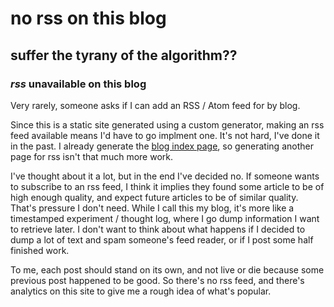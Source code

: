 # no rss on this blog

## suffer the tyrany of the algorithm??

### _rss_ unavailable on this blog

Very rarely, someone asks if I can add an RSS / Atom feed for by blog.

Since this is a static site generated using a custom generator,
making an rss feed available means I'd have to go implment one.
It's not hard, I've done it in the past.
I already generate the [blog index page](/blog/),
so generating another page for rss isn't that much more work.

I've thought about it a lot,
but in the end I've decided no.
If someone wants to subscribe to an rss feed,
I think it implies they found some article to be of high enough quality,
and expect future articles to be of similar quality.
That's pressure I don't need.
While I call this my blog,
it's more like a timestamped experiment / thought log,
where I go dump information I want to retrieve later.
I don't want to think about what happens if I decided to dump a lot of text and spam someone's feed reader,
or if I post some half finished work.

To me, each post should stand on its own,
and not live or die because some previous post happened to be good.
So there's no rss feed,
and there's analytics on this site to give me a rough idea of what's popular.

